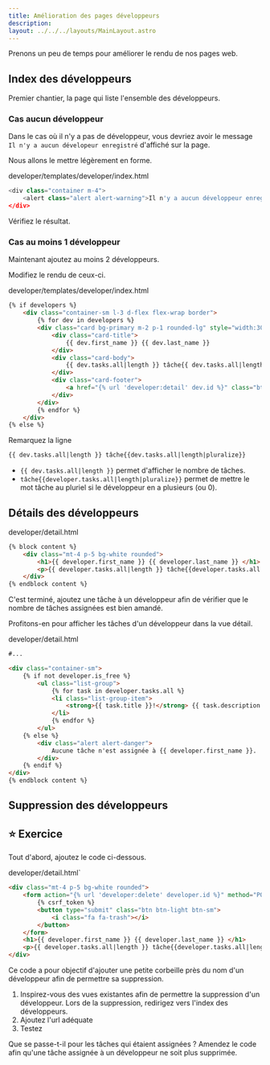 ```yaml
---
title: Amélioration des pages développeurs
description: 
layout: ../../../layouts/MainLayout.astro
---
```


Prenons un peu de temps pour améliorer le rendu de nos pages web.

## Index des développeurs

Premier chantier, la page qui liste l'ensemble des développeurs.

### Cas aucun développeur

Dans le cas où il n'y a pas de développeur, vous devriez avoir le message `Il n'y a aucun dévelopeur enregistré` d'affiché sur la page.

Nous allons le mettre légèrement en forme.

<div class="path">developer/templates/developer/index.html</div>

``` python
<div class="container m-4">
    <alert class="alert alert-warning">Il n'y a aucun développeur enregistré</alert>
</div>
```

Vérifiez le résultat.

### Cas au moins 1 développeur

Maintenant ajoutez au moins 2 développeurs.

Modifiez le rendu de ceux-ci.

<div class="path">developer/templates/developer/index.html</div>

``` html
{% if developers %}
    <div class="container-sm l-3 d-flex flex-wrap border">
        {% for dev in developers %}
        <div class="card bg-primary m-2 p-1 rounded-lg" style="width:300px">
            <div class="card-title">
                {{ dev.first_name }} {{ dev.last_name }}
            </div>
            <div class="card-body">
                {{ dev.tasks.all|length }} tâche{{ dev.tasks.all|length|pluralize }}
            </div>
            <div class="card-footer">
                <a href="{% url 'developer:detail' dev.id %}" class="btn btn-outline-light">Détails</a>
            </div>
        </div>
        {% endfor %}
    </div>
{% else %}
```

Remarquez la ligne 

``` html
{{ dev.tasks.all|length }} tâche{{dev.tasks.all|length|pluralize}}
```

* `{{ dev.tasks.all|length }}` permet d'afficher le nombre de tâches.
* `tâche{{developer.tasks.all|length|pluralize}}` permet de mettre le mot tâche au pluriel si le développeur en a plusieurs (ou 0).

## Détails des développeurs

<div class="path">developer/detail.html</div>

```html
{% block content %}
    <div class="mt-4 p-5 bg-white rounded">
        <h1>{{ developer.first_name }} {{ developer.last_name }} </h1>
        <p>{{ developer.tasks.all|length }} tâche{{developer.tasks.all|length|pluralize}} assignée{{developer.tasks.all|length|pluralize}}.</p>
    </div>
{% endblock content %}
```

C'est terminé, ajoutez une tâche à un développeur afin de vérifier que le nombre de tâches assignées est bien amandé.

Profitons-en pour afficher les tâches d'un développeur dans la vue détail.

<div class="path">developer/detail.html</div>

```html
#...

<div class="container-sm">
    {% if not developer.is_free %}
        <ul class="list-group">
            {% for task in developer.tasks.all %}
            <li class="list-group-item"> 
                <strong>{{ task.title }}!</strong> {{ task.description }} 
            </li>
            {% endfor %}
        </ul>
    {% else %}
        <div class="alert alert-danger">
            Aucune tâche n'est assignée à {{ developer.first_name }}.
        </div>
    {% endif %}
</div>
{% endblock content %}
```

## Suppression des développeurs

⭐️ Exercice
-----------

Tout d'abord, ajoutez le code ci-dessous.

<div class="path">developer/detail.html`</div>

``` html
<div class="mt-4 p-5 bg-white rounded">
    <form action="{% url 'developer:delete' developer.id %}" method="POST"> 👈 new
        {% csrf_token %}                                                    👈 new
        <button type="submit" class="btn btn-light btn-sm">                 👈 new
            <i class="fa fa-trash"></i>                                     👈 new
        </button>                                                           👈 new
    </form>                                                                 👈 new 
    <h1>{{ developer.first_name }} {{ developer.last_name }} </h1>
    <p>{{ developer.tasks.all|length }} tâche{{developer.tasks.all|length|pluralize}} assignée{{developer.tasks.all|length|pluralize}}.</p>
</div>
```

Ce code a pour objectif d'ajouter une petite corbeille près du nom d'un développeur afin de permettre sa suppression.

1. Inspirez-vous des vues existantes afin de permettre la suppression d'un développeur. Lors de la suppression, redirigez vers l'index des développeurs.
2. Ajoutez l'url adéquate
3. Testez

Que se passe-t-il pour les tâches qui étaient assignées ? Amendez le code afin qu'une tâche assignée à un développeur ne soit plus supprimée.